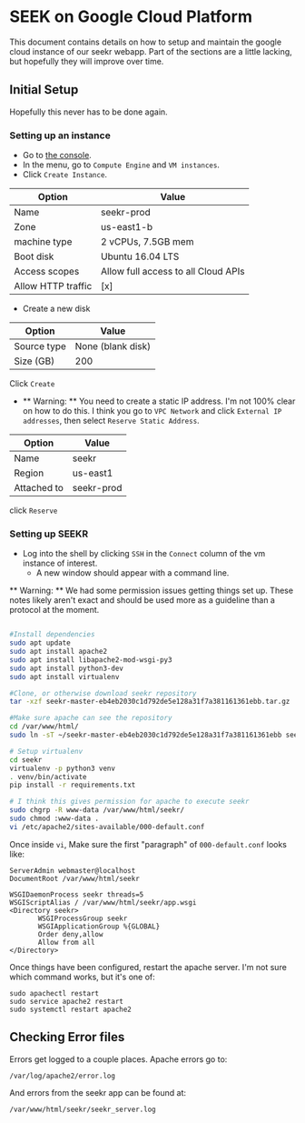 # SEEK on Google Cloud Platform

This document contains details on how to setup and maintain the google cloud instance of our seekr webapp. Part of the sections are a little lacking, but hopefully they will improve over time.

## Initial Setup

Hopefully this never has to be done again.

### Setting up an instance

* Go to [the console](console.cloud.google.com).
* In the menu, go to `Compute Engine` and `VM instances`.
* Click `Create Instance`.

Option | Value
--- | ---
Name | seekr-prod
Zone | us-east1-b
machine type | 2 vCPUs, 7.5GB mem
Boot disk | Ubuntu 16.04 LTS
Access scopes | Allow full access to all Cloud APIs
Allow HTTP traffic | [x]

* Create a new disk

Option | Value
--- | ---
Source type | None (blank disk)
Size (GB) | 200

Click `Create`

* ** Warning: ** You need to create a static IP address. I'm not 100% clear on how to do this. I think you go to `VPC Network` and click `External IP addresses`, then select `Reserve Static Address`.

Option | Value
--- | ---
Name | seekr
Region | us-east1
Attached to | seekr-prod

click `Reserve`

### Setting up SEEKR

* Log into the shell by clicking `SSH` in the `Connect` column of the vm instance of interest.
  * A new window should appear with a command line.

** Warning: ** We had some permission issues getting things set up. These notes likely aren't exact and should be used more as a guideline than a protocol at the moment.

```bash

#Install dependencies
sudo apt update
sudo apt install apache2
sudo apt install libapache2-mod-wsgi-py3
sudo apt install python3-dev
sudo apt install virtualenv

#Clone, or otherwise download seekr repository
tar -xzf seekr-master-eb4eb2030c1d792de5e128a31f7a381161361ebb.tar.gz

#Make sure apache can see the repository
cd /var/www/html/
sudo ln -sT ~/seekr-master-eb4eb2030c1d792de5e128a31f7a381161361ebb seekr

# Setup virtualenv
cd seekr
virtualenv -p python3 venv
. venv/bin/activate
pip install -r requirements.txt

# I think this gives permission for apache to execute seekr
sudo chgrp -R www-data /var/www/html/seekr/
sudo chmod :www-data .
vi /etc/apache2/sites-available/000-default.conf
```

Once inside `vi`, Make sure the first "paragraph" of `000-default.conf` looks like:

```
ServerAdmin webmaster@localhost
DocumentRoot /var/www/html/seekr

WSGIDaemonProcess seekr threads=5
WSGIScriptAlias / /var/www/html/seekr/app.wsgi
<Directory seekr>
       WSGIProcessGroup seekr
       WSGIApplicationGroup %{GLOBAL}
       Order deny,allow
       Allow from all
</Directory>
```

Once things have been configured, restart the apache server. I'm not sure which command works, but it's one of:

```
sudo apachectl restart
sudo service apache2 restart
sudo systemctl restart apache2
```

## Checking Error files

Errors get logged to a couple places. Apache errors go to:

```
/var/log/apache2/error.log
```

And errors from the seekr app can be found at:

```
/var/www/html/seekr/seekr_server.log
```
